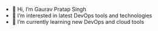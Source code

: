 - 👋 Hi, I’m Gaurav Pratap Singh
- 👀 I’m interested in latest DevOps tools and technologies
- 🌱 I’m currently learning new DevOps and cloud tools

<!---
gauravpratap01/gauravpratap01 is a ✨ special ✨ repository because its `README.md` (this file) appears on your GitHub profile.
You can click the Preview link to take a look at your changes.
--->

